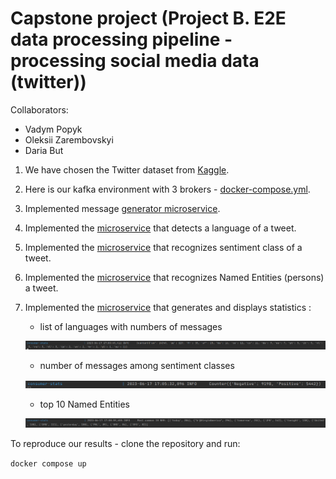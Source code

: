# Capstone project (Project B. E2E data processing pipeline - processing social media data (twitter))

Collaborators:
 - Vadym Popyk
 - Oleksii Zarembovskyi
 - Daria But

1. We have chosen the Twitter dataset from [Kaggle](https://www.kaggle.com/datasets/crowdflower/twitter-airline-sentiment).
2. Here is our kafka environment with 3 brokers - [docker-compose.yml](https://github.com/ctrldash/capstone-twitter-project/blob/c6e74a4b0cc11b4771116fd5c3b5d06b1b9b5f64/docker-compose.yml).
3. Implemented message [generator microservice](https://github.com/ctrldash/capstone-twitter-project/blob/c6e74a4b0cc11b4771116fd5c3b5d06b1b9b5f64/message_generator).
4. Implemented the [microservice](https://github.com/ctrldash/capstone-twitter-project/blob/c6e74a4b0cc11b4771116fd5c3b5d06b1b9b5f64/consumer_language) 
that detects a language of a tweet.
5. Implemented the [microservice](https://github.com/ctrldash/capstone-twitter-project/blob/c6e74a4b0cc11b4771116fd5c3b5d06b1b9b5f64/consumer_sentiment) 
that recognizes sentiment class of a tweet.
6. Implemented the [microservice](https://github.com/ctrldash/capstone-twitter-project/blob/c6e74a4b0cc11b4771116fd5c3b5d06b1b9b5f64/consumer_ner)
that recognizes Named Entities (persons) a tweet.
7. Implemented the [microservice](https://github.com/ctrldash/capstone-twitter-project/blob/c6e74a4b0cc11b4771116fd5c3b5d06b1b9b5f64/consumer_stats)
that generates and displays statistics :
   - list of languages with numbers of messages
    
    ![](./img/languages.png)

    - number of messages among sentiment classes
    
    ![](./img/sentiment.png)

   - top 10 Named Entities
    
    ![](./img/ner.png)

To reproduce our results - clone the repository and run:

``
docker compose up
``